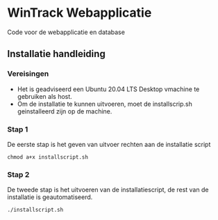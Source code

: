 # WinTrack Webapplicatie
Code voor de webapplicatie en database

## Installatie handleiding

### Vereisingen
* Het is geadviseerd een Ubuntu 20.04 LTS Desktop vmachine te gebruiken als host.
* Om de installatie te kunnen uitvoeren, moet de installscrip.sh geinstalleerd zijn op de machine.

### Stap 1
De eerste stap is het geven van uitvoer rechten aan de installatie script

`chmod a+x installscript.sh`

### Stap 2
De tweede stap is het uitvoeren van de installatiescript, de rest van de installatie is geautomatiseerd.

`./installscript.sh`

